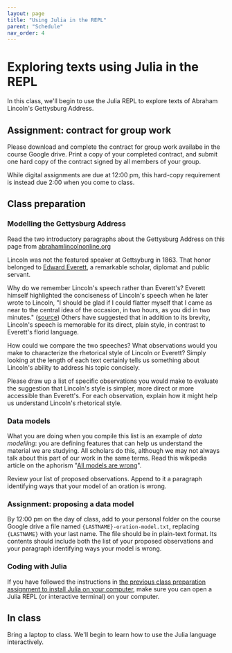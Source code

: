 ```yaml
---
layout: page
title: "Using Julia in the REPL"
parent: "Schedule"
nav_order: 4
---
```


# Exploring texts using Julia in the REPL

In this class, we'll begin to use the Julia REPL to explore texts of Abraham Lincoln's Gettysburg Address.

## Assignment: contract for group work

Please download and complete the contract for group work availabe in the course Google drive. Print a copy of your completed contract, and submit one hard copy of the contract signed by all members of your group.

While digital assignments are due at 12:00 pm, this hard-copy requirement is instead due 2:00 when you come to class.

## Class preparation

### Modelling the Gettysburg Address

Read the two introductory paragraphs about the Gettysburg Address on this page from [abrahamlincolnonline.org](https://www.abrahamlincolnonline.org/lincoln/speeches/gettysburg.htm)

Lincoln was not the featured speaker at Gettsyburg in 1863.  That honor belonged to [Edward Everett](https://en.wikipedia.org/wiki/Edward_Everett), a remarkable scholar, diplomat and public servant.

Why do we remember Lincoln's speech rather than Everett's?  Everett himself highlighted the conciseness of Lincoln's speech when he later wrote to Lincoln, "I should be glad if I could flatter myself that I came as near to the central idea of the occasion, in two hours, as you did in two minutes."  ([source](https://en.wikipedia.org/wiki/Edward_Everett#cite_note-102)) Others have suggested that in addition to its brevity, Lincoln's speech is memorable for its direct, plain style, in contrast to Everett's florid language.

How could we compare the two speeches? What observations would you make to characterize the rhetorical style of Lincoln or Everett?  Simply looking at the length of each text certainly tells us something about Lincoln's ability to address his topic concisely. 

Please draw up a list of specific observations you would make to evaluate the suggestion that Lincoln's style is simpler, more direct or more accessible than Everett's.  For each observation, explain how it might help us understand Lincoln's rhetorical style.


### Data models

What you are doing when you compile this list is an example of *data modelling*: you are defining features that can help us understand the material we are studying.  All scholars do this, although we may not always talk about this part of our work in the same terms.  Read this wikipedia article on the aphorism "[All models are wrong](https://en.wikipedia.org/wiki/All_models_are_wrong)".

Review your list of proposed observations.  Append to it a paragraph identifying ways that your model of an oration is wrong.



### Assignment: proposing a data model

By 12:00 pm on the day of class, add to your personal folder on the course Google drive a file named `{LASTNAME}-oration-model.txt`, replacing `{LASTNAME}` with your last name. The file should be in plain-text format. Its contents should include both the list of your proposed observations and your paragraph identifying ways your model is wrong.



###  Coding with Julia

If you have followed the instructions in [the previous class preparation assignment to install Julia on your computer](../content+tech1/), make sure you can open a Julia REPL (or interactive terminal) on your computer.


## In class

Bring a laptop to class.  We'll begin to learn how to use the Julia language interactively.